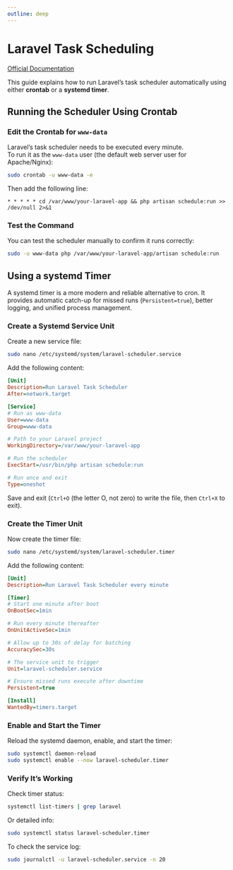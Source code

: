 ```yaml
---
outline: deep
---
```


# Laravel Task Scheduling

[Official Documentation](https://laravel.com/docs/scheduling)

This guide explains how to run Laravel’s task scheduler automatically using either **crontab** or a **systemd timer**.

## Running the Scheduler Using Crontab

### Edit the Crontab for `www-data`

Laravel’s task scheduler needs to be executed every minute.  
To run it as the `www-data` user (the default web server user for Apache/Nginx):

```bash
sudo crontab -u www-data -e
```

Then add the following line:

```
* * * * * cd /var/www/your-laravel-app && php artisan schedule:run >> /dev/null 2>&1
```

### Test the Command

You can test the scheduler manually to confirm it runs correctly:

```bash
sudo -u www-data php /var/www/your-laravel-app/artisan schedule:run
```

## Using a systemd Timer

A systemd timer is a more modern and reliable alternative to cron.
It provides automatic catch-up for missed runs (`Persistent=true`), better logging, and unified process management.

### Create a Systemd Service Unit

Create a new service file:

```bash
sudo nano /etc/systemd/system/laravel-scheduler.service
```

Add the following content:

```ini
[Unit]
Description=Run Laravel Task Scheduler
After=network.target

[Service]
# Run as www-data
User=www-data
Group=www-data

# Path to your Laravel project
WorkingDirectory=/var/www/your-laravel-app

# Run the scheduler
ExecStart=/usr/bin/php artisan schedule:run

# Run once and exit
Type=oneshot
```

Save and exit (`Ctrl+O` (the letter O, not zero) to write the file, then `Ctrl+X` to exit).

### Create the Timer Unit

Now create the timer file:

```bash
sudo nano /etc/systemd/system/laravel-scheduler.timer
```

Add the following content:

```ini
[Unit]
Description=Run Laravel Task Scheduler every minute

[Timer]
# Start one minute after boot
OnBootSec=1min

# Run every minute thereafter
OnUnitActiveSec=1min

# Allow up to 30s of delay for batching
AccuracySec=30s

# The service unit to trigger
Unit=laravel-scheduler.service

# Ensure missed runs execute after downtime
Persistent=true

[Install]
WantedBy=timers.target
```

### Enable and Start the Timer

Reload the systemd daemon, enable, and start the timer:

```bash
sudo systemctl daemon-reload
sudo systemctl enable --now laravel-scheduler.timer
```

### Verify It’s Working

Check timer status:

```bash
systemctl list-timers | grep laravel
```

Or detailed info:

```bash
sudo systemctl status laravel-scheduler.timer
```

To check the service log:

```bash
sudo journalctl -u laravel-scheduler.service -n 20
```
